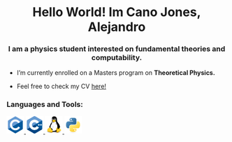 <h1 align="center">Hello World! Im Cano Jones, Alejandro</h1>
<h3 align="center">I am a physics student interested on fundamental theories and computability.</h3>

- I’m currently enrolled on a Masters program on **Theoretical Physics.**

- Feel free to check my CV <a href="https://drive.google.com/file/d/1fduBrN5NedT3weDXgwaxABvL6REDbx0D/view?usp=sharinghttps://drive.google.com/file/d/1fduBrN5NedT3weDXgwaxABvL6REDbx0D/view?usp=sharing">here!</a></p>
<p align="left">
</p>

<h3 align="left">Languages and Tools:</h3>
<p align="left"> <a href="https://www.cprogramming.com/" target="_blank" rel="noreferrer"> <img src="https://raw.githubusercontent.com/devicons/devicon/master/icons/c/c-original.svg" alt="c" width="40" height="40"/> </a> <a href="https://www.w3schools.com/cpp/" target="_blank" rel="noreferrer"> <img src="https://raw.githubusercontent.com/devicons/devicon/master/icons/cplusplus/cplusplus-original.svg" alt="cplusplus" width="40" height="40"/> </a> <a href="https://www.linux.org/" target="_blank" rel="noreferrer"> <img src="https://raw.githubusercontent.com/devicons/devicon/master/icons/linux/linux-original.svg" alt="linux" width="40" height="40"/> </a> <a href="https://www.python.org" target="_blank" rel="noreferrer"> <img src="https://raw.githubusercontent.com/devicons/devicon/master/icons/python/python-original.svg" alt="python" width="40" height="40"/> </a> </p>

